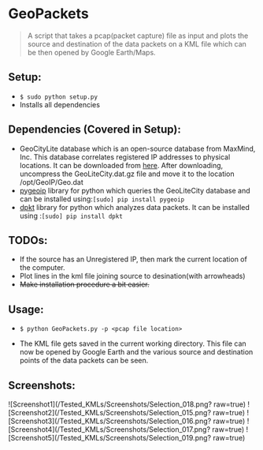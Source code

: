 # GeoPackets
>A script that takes a pcap(packet capture) file as input and plots the source and destination of the data packets on a KML file which can be then opened by Google Earth/Maps.

## Setup:
* ``` $ sudo python setup.py ```
* Installs all dependencies

## Dependencies (Covered in Setup):
* GeoCityLite database which is an open-source database from MaxMind, Inc. This database correlates registered IP addresses to physical locations. It can be downloaded from [here](http://dev.maxmind.com/geoip/legacy/geolite/). After downloading, uncompress the GeoLiteCity.dat.gz file and move it to the location /opt/GeoIP/Geo.dat
* [pygeoip](https://github.com/appliedsec/pygeoip) library for python which queries the GeoLiteCity database and can be installed using:``` [sudo] pip install pygeoip ```
* [dpkt](https://github.com/kbandla/dpkt) library for python which analyzes data packets. It can be installed using :``` [sudo] pip install dpkt ```

## TODOs:
* If the source has an Unregistered IP, then mark the current location of the computer.
* Plot lines in the kml file joining source to desination(with arrowheads)
* ~~Make installation procedure a bit easier.~~


## Usage:

* ``` $ python GeoPackets.py -p <pcap file location> ```

* The KML file gets saved in the current working directory. This file can now be opened by Google Earth and the various source and destination points of the data packets can be seen.

## Screenshots:
![Screenshot1](/Tested_KMLs/Screenshots/Selection_018.png? raw=true)
![Screenshot2](/Tested_KMLs/Screenshots/Selection_015.png? raw=true)
![Screenshot3](/Tested_KMLs/Screenshots/Selection_016.png? raw=true)
![Screenshot4](/Tested_KMLs/Screenshots/Selection_017.png? raw=true)
![Screenshot5](/Tested_KMLs/Screenshots/Selection_019.png? raw=true)






